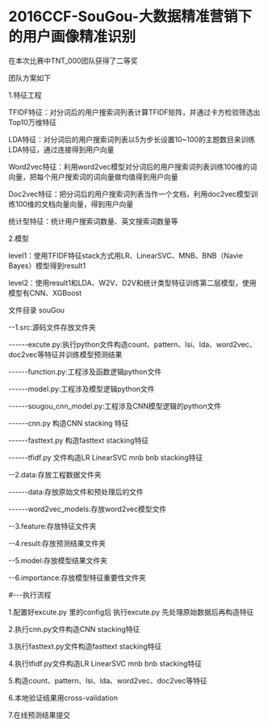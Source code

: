 # 2016CCF-SouGou-大数据精准营销下的用户画像精准识别
在本次比赛中TNT_000团队获得了二等奖

团队方案如下

1.特征工程

TFIDF特征：对分词后的用户搜索词列表计算TFIDF矩阵，并通过卡方检验筛选出Top10万维特征


LDA特征：对分词后的用户搜索词列表以5为步长设置10~100的主题数目来训练LDA特征，通过连接得到用户向量



Word2vec特征：利用word2vec模型对分词后的用户搜索词列表训练100维的词向量，把每个用户搜索词的词向量做均值得到用户向量



Doc2vec特征：把分词后的用户搜索词列表当作一个文档，利用doc2vec模型训练100维的文档向量向量，得到用户向量



统计型特征：统计用户搜索词数量、英文搜索词数量等


2.模型

level1：使用TFIDF特征stack方式用LR、LinearSVC、MNB、BNB（Navie Bayes）模型得到result1

level2：使用result1和LDA、W2V、D2V和统计类型特征训练第二层模型，使用模型有CNN、XGBoost


文件目录
souGou

--1.src:源码文件存放文件夹


------excute.py:执行python文件构造count、pattern、lsi、lda、word2vec、doc2vec等特征并训练模型预测结果


------function.py:工程涉及函数逻辑python文件


------model.py:工程涉及模型逻辑python文件


------sougou_cnn_model.py:工程涉及CNN模型逻辑的python文件


------cnn.py 构造CNN stacking 特征


------fasttext.py 构造fasttext stacking特征


------tfidf.py 文件构造LR LinearSVC mnb bnb stacking特征


--2.data:存放工程数据文件夹


------data:存放原始文件和预处理后的文件


------word2vec_models:存放word2vec模型文件


--3.feature:存放特征文件夹


--4.result:存放预测结果文件夹


--5.model:存放模型结果文件夹


--6.importance:存放模型特征重要性文件夹


#---执行流程


1.配置好excute.py 里的config后 执行excute.py 先处理原始数据后再构造特征


2.执行cnn.py文件构造CNN stacking特征


3.执行fasttext.py文件构造fasttext stacking特征


4.执行tfidf.py文件构造LR LinearSVC mnb bnb stacking特征



5.构造count、pattern、lsi、lda、word2vec、doc2vec等特征


6.本地验证结果用cross-validation


7.在线预测结果提交
